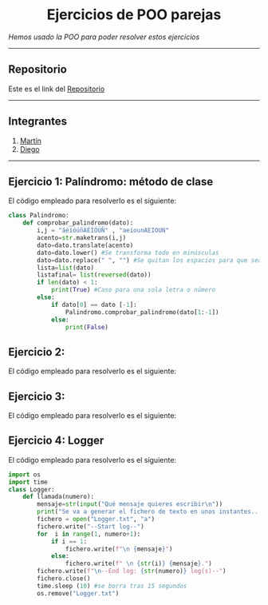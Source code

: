 <h1 align="center">Ejercicios de POO parejas</h1>

*Hemos usado la POO para poder resolver estos ejercicios*

***

<h2>Repositorio</h2>

Este es el link del [Repositorio](https://github.com/Diegodesantos1/Ejercicios_POO_Parejas)

***

<h2>Integrantes</h2>

1. [Martín](https://github.com/mat0ta)
2. [Diego](https://github.com/Diegodesantos1)

***

<h2>Ejercicio 1: Palíndromo: método de clase</h2>

El código empleado para resolverlo es el siguiente:

```python
class Palindromo:
    def comprobar_palindromo(dato):
        i,j = "áéíóúñÁÉÍÓÚÑ" , "aeiounAEIOUN"
        acento=str.maketrans(i,j)
        dato=dato.translate(acento)
        dato=dato.lower() #Se transforma todo en minúsculas
        dato=dato.replace(" ", "") #Se quitan los espacios para que sea más sencillo
        lista=list(dato)
        listafinal= list(reversed(dato))
        if len(dato) < 1:
            print(True) #Caso para una sola letra o número
        else:
            if dato[0] == dato [-1]:
                Palindromo.comprobar_palindromo(dato[1:-1])
            else:
                print(False)
```
<h2>Ejercicio 2:</h2>

El código empleado para resolverlo es el siguiente:

<h2>Ejercicio 3:</h2>

El código empleado para resolverlo es el siguiente:

<h2>Ejercicio 4: Logger</h2>

El código empleado para resolverlo es el siguiente:

```python
import os
import time
class Logger:
    def llamada(numero):
        mensaje=str(input("Qué mensaje quieres escribir\n"))
        print("Se va a generar el fichero de texto en unos instantes...")
        fichero = open("Logger.txt", "a")
        fichero.write("--Start log--")
        for  i in range(1, numero+1):
            if i == 1:
                fichero.write(f"\n {mensaje}")
            else:
                fichero.write(f" \n {str(i)} {mensaje}.")
        fichero.write(f"\n--End log: {str(numero)} log(s)--")
        fichero.close()
        time.sleep (10) #se borra tras 15 segundos
        os.remove("Logger.txt")
```

